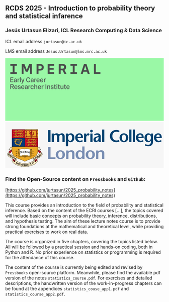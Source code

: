 ## RCDS 2025 - Introduction to probability theory and statistical infarence

### Jesús Urtasun Elizari, ICL Research Computing & Data Science

ICL email address `jurtasun@ic.ac.uk`

LMS email address `Jesus.Urtasun@lms.mrc.ac.uk`

<img src="/src/readme_figures/imperial_ecri.png" width = 700>
<img src="/src/readme_figures/imperial-college-logo.png" width = 700>

### Find the Open-Source content on `Pressbooks` and `Github`:
[https://github.com/jurtasun/2025_probability_notes](https://github.com/jurtasun/2025_probability_notes)

This course provides an introduction to the field of probability and statistical inference.
Based on the content of the ECRI courses [...], the topics covered will include basic concepts on probability theory, inference, distributions, and hypothesis testing. 
The aim of these lecture notes course is to provide strong foundations at the mathematical and theoretical level, while providing practical exercises to work on real data.

The course is organized in five chapters, covering the topics listed below. 
All will be followed by a practical session and hands-on coding, both in Python and R. 
No prior experience on statistics or programming is required for the attendance of this course.

The content of the course is currently being edited and revised by `Pressbooks` open-source platform. Meanwhile, please find the available pdf version of the notes `statistics_course.pdf`. For exercises and detailed descriptions, the handwritten version of the work-in-progress chapters can be found at the appendices `statistics_couse_app1.pdf` and `statistics_course_app2.pdf`.